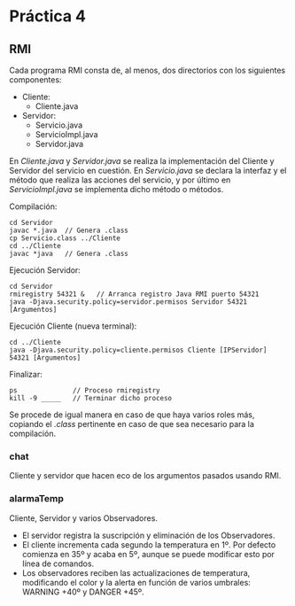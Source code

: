 # Práctica 4

## RMI
Cada programa RMI consta de, al menos, dos directorios con los siguientes componentes:
- Cliente:
  - Cliente.java
- Servidor:
  - Servicio.java
  - ServicioImpl.java
  - Servidor.java

En _Cliente.java_ y _Servidor.java_ se realiza la implementación del Cliente y Servidor del servicio en cuestión. En _Servicio.java_ se declara la interfaz y el método que realiza las acciones del servicio, y por último en _ServicioImpl.java_ se implementa dicho método o métodos.

Compilación:
```
cd Servidor
javac *.java  // Genera .class
cp Servicio.class ../Cliente
cd ../Cliente
javac *java   // Genera .class
```
Ejecución Servidor:
```
cd Servidor
rmiregistry 54321 &   // Arranca registro Java RMI puerto 54321
java -Djava.security.policy=servidor.permisos Servidor 54321 [Argumentos]
```
Ejecución Cliente (nueva terminal):
```
cd ../Cliente
java -Djava.security.policy=cliente.permisos Cliente [IPServidor] 54321 [Argumentos]
```
Finalizar:
```
ps              // Proceso rmiregistry
kill -9 _____   // Terminar dicho proceso
```

Se procede de igual manera en caso de que haya varios roles más, copiando el _.class_ pertinente en caso de que sea necesario para la compilación.

### chat
Cliente y servidor que hacen eco de los argumentos pasados usando RMI.

### alarmaTemp
Cliente, Servidor y varios Observadores. 
- El servidor registra la suscripción y eliminación de los Observadores.
- El cliente incrementa cada segundo la temperatura en 1º. Por defecto comienza en 35º y acaba en 5º, aunque se puede modificar esto por línea de comandos.
- Los observadores reciben las actualizaciones de temperatura, modificando el color y la alerta en función de varios umbrales: WARNING +40º y DANGER +45º.